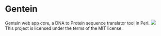 # Gentein
Gentein web app core, a DNA to Protein sequence translator tool in Perl.
![](http://i.imgur.com/msfZ3WR.jpg)
This project is licensed under the terms of the MIT license.
